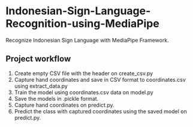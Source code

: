 # Indonesian-Sign-Language-Recognition-using-MediaPipe

Recognize Indonesian Sign Language with MediaPipe Framework.

## Project workflow
1. Create empty CSV file with the header on create_csv.py
2. Capture hand coordinates and save in CSV format to coordinates.csv using extract_data.py
3. Train the model using coordinates.csv data on model.py 
4. Save the models in .pickle format.
5. Capture hand coordinates on predict.py. 
6. Predict the class with captured coordinates using the saved model on predict.py.

